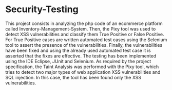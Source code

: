 # Security-Testing

This project consists in analyzing the php code of an ecommerce platform called Inventory-Management-System. Then, the Pixy tool was used to detect XSS vulnerabilities and classify them True Positive or False Positive. For True Positive cases are written automated test cases using the Selenium tool to assert the presence of the vulnerabilities. Finally, the vulnerabilities have been fixed and using the already used automated test case it is asserted that the fixes are effective. The testing has been implemented using the IDE Eclipse, JUnit and Selenium. As required by the project specification, the Taint Analysis was performed with the Pixy tool, which tries to detect two major types of web application XSS vulnerabilities and SQL injection. In this case, the tool has been found only the XSS vulnerabilities.
